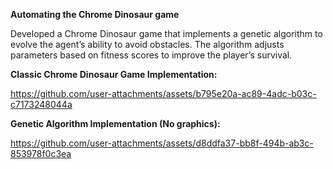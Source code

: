 **Automating the Chrome Dinosaur game**

Developed a Chrome Dinosaur game that implements a genetic algorithm to evolve the agent’s ability to avoid obstacles. The algorithm adjusts parameters based on fitness scores to improve the player’s survival.


**Classic Chrome Dinosaur Game Implementation:**

https://github.com/user-attachments/assets/b795e20a-ac89-4adc-b03c-c7173248044a

**Genetic Algorithm Implementation (No graphics):**

https://github.com/user-attachments/assets/d8ddfa37-bb8f-494b-ab3c-853978f0c3ea

